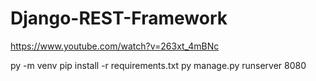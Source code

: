 # Django-REST-Framework
https://www.youtube.com/watch?v=263xt_4mBNc



py -m venv <DIR-NAME>
pip install -r requirements.txt
py manage.py runserver 8080
